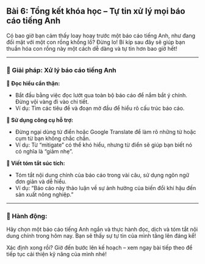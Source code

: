 ## Bài 6: Tổng kết khóa học – Tự tin xử lý mọi báo cáo tiếng Anh

Có bao giờ bạn cảm thấy loay hoay trước một báo cáo tiếng Anh, như đang đối mặt với một con rồng khổng lồ? Đừng lo! Bí kíp sau đây sẽ giúp bạn thuần hóa con rồng này một cách dễ dàng và tự tin hơn bao giờ hết!

---

### 📌 Giải pháp: Xử lý báo cáo tiếng Anh

**🔹 Đọc hiểu cẩn thận:**
- Bắt đầu bằng việc đọc lướt qua toàn bộ báo cáo để nắm bắt ý chính. Đừng vội vàng đi vào chi tiết.
- Ví dụ: Tìm các tiêu đề và đoạn mở đầu để hiểu rõ cấu trúc báo cáo.

**🔹 Sử dụng công cụ hỗ trợ:**
- Đừng ngại dùng từ điển hoặc Google Translate để làm rõ những từ hoặc cụm từ bạn không chắc chắn.
- Ví dụ: Từ “mitigate” có thể khó hiểu, nhưng từ điển sẽ giúp bạn biết nó có nghĩa là “giảm nhẹ”.

**🔹 Viết tóm tắt súc tích:**
- Tóm tắt nội dung chính của báo cáo trong vài câu, sử dụng ngôn ngữ đơn giản và dễ hiểu.
- Ví dụ: “Báo cáo này thảo luận về sự ảnh hưởng của biến đổi khí hậu đến sản xuất nông nghiệp.”

---

### 🚀 Hành động:

Hãy chọn một báo cáo tiếng Anh ngắn và thực hành đọc, dịch và tóm tắt nội dung chính trong hôm nay. Bạn sẽ thấy sự tự tin của mình tăng lên đáng kể!

Xác định xong rồi? Giờ đến bước lên kế hoạch – xem ngay bài tiếp theo để tiếp tục cải thiện kỹ năng của mình nhé!